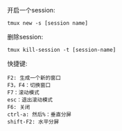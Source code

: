 
开启一个session:

	tmux new -s [session name]
	
删除session:

	tmux kill-session -t [session-name]
	
快捷键:

	F2: 生成一个新的窗口
	F3，F4：切换窗口
	F7：滚动模式
	esc：退出滚动模式
	F6: 关闭
	ctrl-a: 然后%：垂直分屏
	shift-F2: 水平分屏